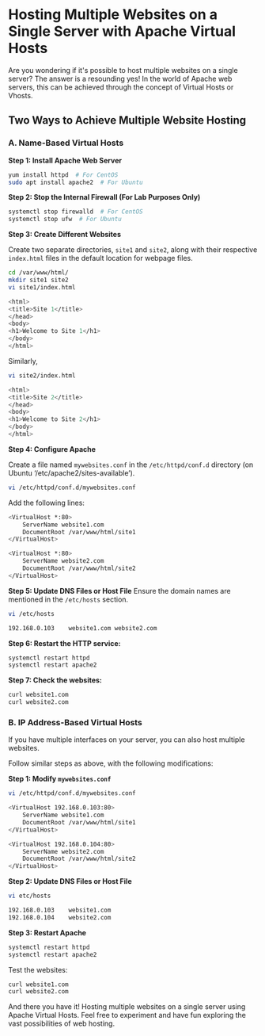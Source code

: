 # Hosting Multiple Websites on a Single Server with Apache Virtual Hosts


Are you wondering if it's possible to host multiple websites on a single server? The answer is a resounding yes! In the world of Apache web servers, this can be achieved through the concept of Virtual Hosts or Vhosts.

## Two Ways to Achieve Multiple Website Hosting

### A. Name-Based Virtual Hosts

**Step 1: Install Apache Web Server**

```bash
yum install httpd  # For CentOS
sudo apt install apache2  # For Ubuntu
```

**Step 2: Stop the Internal Firewall (For Lab Purposes Only)**


```bash
systemctl stop firewalld  # For CentOS
systemctl stop ufw  # For Ubuntu
```

**Step 3: Create Different Websites**

Create two separate directories, `site1` and `site2`, along with their respective `index.html` files in the default location for webpage files.

```bash
cd /var/www/html/
mkdir site1 site2
vi site1/index.html
```
```bash
<html>
<title>Site 1</title>
</head>
<body>
<h1>Welcome to Site 1</h1>
</body>
</html>
```
Similarly,

```bash
vi site2/index.html
```
```bash
<html>
<title>Site 2</title>
</head>
<body>
<h1>Welcome to Site 2</h1>
</body>
</html>
```

**Step 4: Configure Apache**

Create a file named `mywebsites.conf` in the `/etc/httpd/conf.d` directory (on Ubuntu ‘/etc/apache2/sites-available’).
```bash
vi /etc/httpd/conf.d/mywebsites.conf
```

Add the following lines:
```bash
<VirtualHost *:80>
	ServerName website1.com
	DocumentRoot /var/www/html/site1
</VirtualHost>

<VirtualHost *:80>
	ServerName website2.com
	DocumentRoot /var/www/html/site2
</VirtualHost>
```
**Step 5: Update DNS Files or Host File**
Ensure the domain names are mentioned in the `/etc/hosts` section.

```bash
vi /etc/hosts
```
```bash
192.168.0.103    website1.com website2.com
```

**Step 6: Restart the HTTP service:**

```bash
systemctl restart httpd
systemctl restart apache2
```

**Step 7: Check the websites:**

```bash
curl website1.com
curl website2.com
```

### B. IP Address-Based Virtual Hosts


If you have multiple interfaces on your server, you can also host multiple websites.

Follow similar steps as above, with the following modifications:

**Step 1: Modify `mywebsites.conf`**
```bash
vi /etc/httpd/conf.d/mywebsites.conf
```
```bash
<VirtualHost 192.168.0.103:80>
	ServerName website1.com
	DocumentRoot /var/www/html/site1
</VirtualHost>

<VirtualHost 192.168.0.104:80>
	ServerName website2.com
	DocumentRoot /var/www/html/site2
</VirtualHost>
```
**Step 2: Update DNS Files or Host File**
```bash
vi etc/hosts
```
```bash
192.168.0.103    website1.com
192.168.0.104    website2.com
```

**Step 3: Restart Apache**
```bash
systemctl restart httpd
systemctl restart apache2
```
Test the websites:
```bash
curl website1.com
curl website2.com
```
And there you have it! Hosting multiple websites on a single server using Apache Virtual Hosts. Feel free to experiment and have fun exploring the vast possibilities of web hosting.


